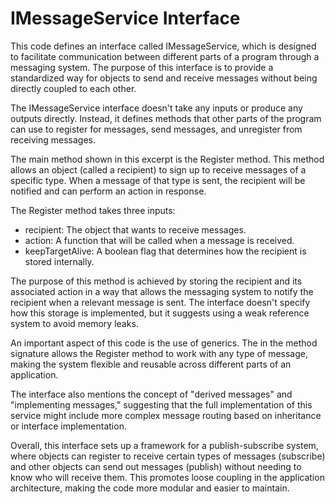 # IMessageService Interface

This code defines an interface called IMessageService, which is designed to facilitate communication between different parts of a program through a messaging system. The purpose of this interface is to provide a standardized way for objects to send and receive messages without being directly coupled to each other.

The IMessageService interface doesn't take any inputs or produce any outputs directly. Instead, it defines methods that other parts of the program can use to register for messages, send messages, and unregister from receiving messages.

The main method shown in this excerpt is the Register method. This method allows an object (called a recipient) to sign up to receive messages of a specific type. When a message of that type is sent, the recipient will be notified and can perform an action in response.

The Register method takes three inputs:

- recipient: The object that wants to receive messages.
- action: A function that will be called when a message is received.
- keepTargetAlive: A boolean flag that determines how the recipient is stored internally.

The purpose of this method is achieved by storing the recipient and its associated action in a way that allows the messaging system to notify the recipient when a relevant message is sent. The interface doesn't specify how this storage is implemented, but it suggests using a weak reference system to avoid memory leaks.

An important aspect of this code is the use of generics. The in the method signature allows the Register method to work with any type of message, making the system flexible and reusable across different parts of an application.

The interface also mentions the concept of "derived messages" and "implementing messages," suggesting that the full implementation of this service might include more complex message routing based on inheritance or interface implementation.

Overall, this interface sets up a framework for a publish-subscribe system, where objects can register to receive certain types of messages (subscribe) and other objects can send out messages (publish) without needing to know who will receive them. This promotes loose coupling in the application architecture, making the code more modular and easier to maintain.
